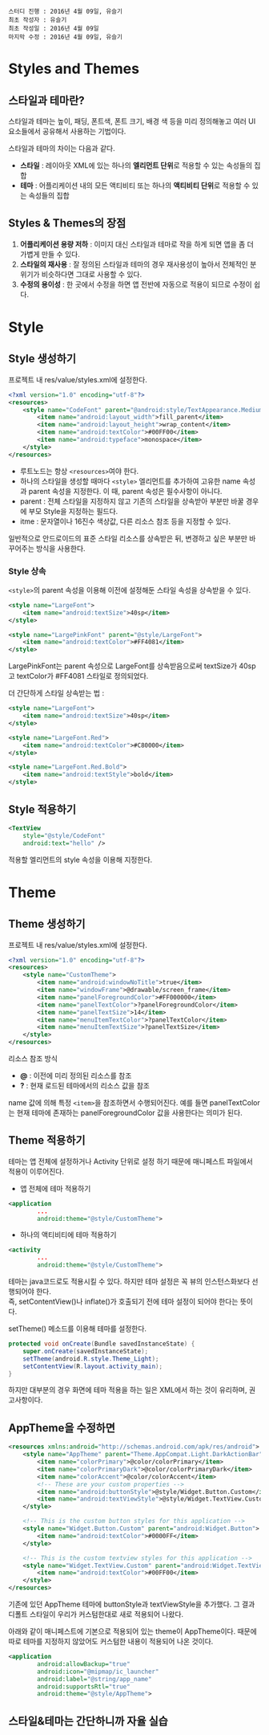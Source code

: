 ```
스터디 진행 : 2016년 4월 09일, 유슬기
최초 작성자 : 유슬기
최초 작성일 : 2016년 4월 09일
마지막 수정 : 2016년 4월 09일, 유슬기
```

# Styles and Themes

## 스타일과 테마란?
스타일과 테마는 높이, 패딩, 폰트색, 폰트 크기, 배경 색 등을 미리 정의해놓고 여러 UI 요소들에서 공유해서 사용하는 기법이다.

스타일과 테마의 차이는 다음과 같다.

- **스타일** :  레이아웃 XML에 있는 하나의 **엘리먼트 단위**로 적용할 수 있는 속성들의 집합
- **테마** : 어플리케이션 내의 모든 액티비티 또는 하나의 **액티비티 단위**로 적용할 수 있는 속성들의 집합

## Styles & Themes의 장점
1. **어플리케이션 용량 저하** : 이미지 대신 스타일과 테마로 작을 하게 되면 앱을 좀 더 가볍게 만들 수 있다.
2. **스타일의 재사용** : 잘 정의된 스타일과 테마의 경우 재사용성이 높아서 전체적인 분위기가 비슷하다면 그대로 사용할 수 있다.
3. **수정의 용이성** : 한 곳에서 수정을 하면 앱 전반에 자동으로 적용이 되므로 수정이 쉽다.


# Style
## Style 생성하기
프로젝트 내 res/value/styles.xml에 설정한다.
```xml
<?xml version="1.0" encoding="utf-8"?>
<resources>
    <style name="CodeFont" parent="@android:style/TextAppearance.Medium">
        <item name="android:layout_width">fill_parent</item>
        <item name="android:layout_height">wrap_content</item>
        <item name="android:textColor">#00FF00</item>
        <item name="android:typeface">monospace</item>
    </style>
</resources>
```
- 루트노드는 항상 `<resources>`여야 한다.
- 하나의 스타일을 생성할 때마다 `<style>` 엘리먼트를 추가하여 고유한 name 속성과 parent 속성을 지정한다. 이 때, parent 속성은 필수사항이 아니다.
- parent : 전체 스타일을 지정하지 않고 기존의 스타일을 상속받아 부분만 바꿀 경우에 부모 Style을 지정하는 필드다.
- itme : 문자열이나 16진수 색상값, 다른 리소스 참조 등을 지정할 수 있다.

일반적으로 안드로이드의 표준 스타일 리소스를 상속받은 뒤, 변경하고 싶은 부분만 바꾸어주는 방식을 사용한다.

### Style 상속
`<style>`의 parent 속성을 이용해 이전에 설정해둔 스타일 속성을 상속받을 수 있다.
```xml
<style name="LargeFont">
    <item name="android:textSize">40sp</item>
</style>

<style name="LargePinkFont" parent="@style/LargeFont">
    <item name="android:textColor">#FF4081</item>
</style>
```
LargePinkFont는 parent 속성으로 LargeFont를 상속받음으로써 textSize가 40sp고 textColor가 #FF4081 스타일로 정의되었다.

더 간단하게 스타일 상속받는 법 : 
```xml
<style name="LargeFont">
    <item name="android:textSize">40sp</item>
</style>

<style name="LargeFont.Red">
    <item name="android:textColor">#C80000</item>
</style>

<style name="LargeFont.Red.Bold">
    <item name="android:textStyle">bold</item>
</style>
```



## Style 적용하기
```xml
<TextView
    style="@style/CodeFont"
    android:text="hello" />
```
적용할 엘리먼트의 style 속성을 이용해 지정한다.

# Theme
## Theme 생성하기
프로젝트 내 res/value/styles.xml에 설정한다.

```xml
<?xml version="1.0" encoding="utf-8"?>
<resources>
	<style name="CustomTheme">
		<item name="android:windowNoTitle">true</item>
		<item name="windowFrame">@drawable/screen_frame</item>
		<item name="panelForegroundColor">#FF000000</item>
		<item name="panelTextColor">?panelForegroundColor</item>
		<item name="panelTextSize">14</item>
		<item name="menuItemTextColor">?panelTextColor</item>
		<item name="menuItemTextSize">?panelTextSize</item>
	</style>
</resources>
```
리소스 참조 방식
- **@** : 이전에 미리 정의된 리소스를 참조
- **?** : 현재 로드된 테마에서의 리소스 값을 참조

name 값에 의해 특정 `<item>`을 참조하면서 수행되어진다. 예를 들면 panelTextColor는 현재 테마에 존재하는 panelForegroundColor 값을 사용한다는 의미가 된다. 

## Theme 적용하기
테마는 앱 전체에 설정하거나 Activity 단위로 설정 하기 때문에 매니페스트 파일에서 적용이 이루어진다.

- 앱 전체에 테마 적용하기
```xml
<application
        ...
        android:theme="@style/CustomTheme">
```

- 하나의 액티비티에 테마 적용하기
```xml
<activity
		...
        android:theme="@style/CustomTheme">
```

테마는 java코드로도 적용시킬 수 있다. 하지만 테마 설정은 꼭 뷰의 인스턴스화보다 선행되어야 한다.  
즉, setContentView()나 inflate()가 호출되기 전에 테마 설정이 되어야 한다는 뜻이다.

setTheme() 메소드를 이용해 테마를 설정한다.
```java
protected void onCreate(Bundle savedInstanceState) {
    super.onCreate(savedInstanceState);
    setTheme(android.R.style.Theme_Light);
    setContentView(R.layout.activity_main);
}
```
하지만 대부분의 경우 화면에 테마 적용을 하는 일은 XML에서 하는 것이 유리하며, 권고사항이다.

## AppTheme을 수정하면
```xml
<resources xmlns:android="http://schemas.android.com/apk/res/android">
    <style name="AppTheme" parent="Theme.AppCompat.Light.DarkActionBar">
        <item name="colorPrimary">@color/colorPrimary</item>
        <item name="colorPrimaryDark">@color/colorPrimaryDark</item>
        <item name="colorAccent">@color/colorAccent</item>
        <!-- These are your custom properties -->
        <item name="android:buttonStyle">@style/Widget.Button.Custom</item>
        <item name="android:textViewStyle">@style/Widget.TextView.Custom</item>
    </style>

    <!-- This is the custom button styles for this application -->
    <style name="Widget.Button.Custom" parent="android:Widget.Button">
        <item name="android:textColor">#0000FF</item>
    </style>

    <!-- This is the custom textview styles for this application -->
    <style name="Widget.TextView.Custom" parent="android:Widget.TextView">
        <item name="android:textColor">#00FF00</item>
    </style>
</resources>
```
기존에 있던 AppTheme 테마에 buttonStyle과 textViewStyle을 추가했다. 그 결과 디폴트 스타일이 우리가 커스텀한대로 새로 적용되어 나왔다.  

아래와 같이 매니페스트에 기본으로 적용되어 있는 theme이 AppTheme이다. 때문에 따로 테마를 지정하지 않았어도 커스텀한 내용이 적용되어 나온 것이다.

```xml
<application
        android:allowBackup="true"
        android:icon="@mipmap/ic_launcher"
        android:label="@string/app_name"
        android:supportsRtl="true"
        android:theme="@style/AppTheme">
```

## 스타일&테마는 간단하니까 자율 실습